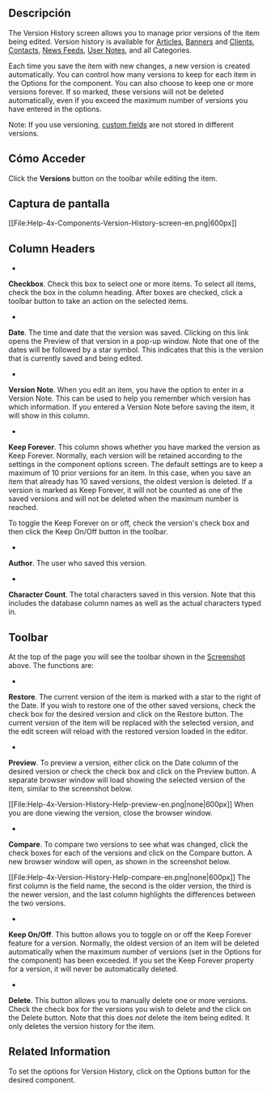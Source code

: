 <!-- Filename: Help4.x:Components_Version_History / Display title: Historial de Versiones -->

## Descripción

The Version History screen allows you to manage prior versions of the
item being edited. Version history is available for
[Articles](https://docs.joomla.org/Help4.x:Articles:_Edit/en "Help4.x:Articles: Edit/en"),
[Banners](https://docs.joomla.org/Help4.x:Banners:_Edit/en "Help4.x:Banners: Edit/en")
and
[Clients](https://docs.joomla.org/Help4.x:Banners:_New_or_Edit_Client/en "Help4.x:Banners: New or Edit Client/en"),
[Contacts](https://docs.joomla.org/Help4.x:Contacts:_Edit/en "Help4.x:Contacts: Edit/en"),
[News
Feeds](https://docs.joomla.org/Help4.x:News_Feeds:_Edit/en "Help4.x:News Feeds: Edit/en"),
[User
Notes](https://docs.joomla.org/Help4.x:User_Notes:_New_or_Edit/en "Help4.x:User Notes: New or Edit/en"),
and all Categories.

Each time you save the item with new changes, a new version is created
automatically. You can control how many versions to keep for each item
in the Options for the component. You can also choose to keep one or
more versions forever. If so marked, these versions will not be deleted
automatically, even if you exceed the maximum number of versions you
have entered in the options.

Note: If you use versioning, [custom
fields](https://docs.joomla.org/J3.x:Adding_custom_fields/en "J3.x:Adding custom fields/en")
are not stored in different versions.

## Cómo Acceder

Click the **Versions** button on the toolbar while editing the item.

## Captura de pantalla

\[\[File:Help-4x-Components-Version-History-screen-en.png\|600px\]\]

## Column Headers

- 

**Checkbox**. Check this box to select one or more items. To select all
items, check the box in the column heading. After boxes are checked,
click a toolbar button to take an action on the selected items.

- 

**Date**. The time and date that the version was saved. Clicking on this
link opens the Preview of that version in a pop-up window. Note that one
of the dates will be followed by a star symbol. This indicates that this
is the version that is currently saved and being edited.

- 

**Version Note**. When you edit an item, you have the option to enter in
a Version Note. This can be used to help you remember which version has
which information. If you entered a Version Note before saving the item,
it will show in this column.

- 

**Keep Forever**. This column shows whether you have marked the version
as Keep Forever. Normally, each version will be retained according to
the settings in the component options screen. The default settings are
to keep a maximum of 10 prior versions for an item. In this case, when
you save an item that already has 10 saved versions, the oldest version
is deleted. If a version is marked as Keep Forever, it will not be
counted as one of the saved versions and will not be deleted when the
maximum number is reached.

To toggle the Keep Forever on or off, check the version's check box and
then click the Keep On/Off button in the toolbar.

- 

**Author**. The user who saved this version.

- 

**Character Count**. The total characters saved in this version. Note
that this includes the database column names as well as the actual
characters typed in.

## Toolbar

At the top of the page you will see the toolbar shown in the
[Screenshot](#screenshot) above. The functions are:

- 

**Restore**. The current version of the item is marked with a star to
the right of the Date. If you wish to restore one of the other saved
versions, check the check box for the desired version and click on the
Restore button. The current version of the item will be replaced with
the selected version, and the edit screen will reload with the restored
version loaded in the editor.

- 

**Preview**. To preview a version, either click on the Date column of
the desired version or check the check box and click on the Preview
button. A separate browser window will load showing the selected version
of the item, similar to the screenshot below.

\[\[File:Help-4x-Version-History-Help-preview-en.png\|none\|600px\]\]
When you are done viewing the version, close the browser window.

- 

**Compare**. To compare two versions to see what was changed, click the
check boxes for each of the versions and click on the Compare button. A
new browser window will open, as shown in the screenshot below.

\[\[File:Help-4x-Version-History-Help-compare-en.png\|none\|600px\]\]
The first column is the field name, the second is the older version, the
third is the newer version, and the last column highlights the
differences between the two versions.

- 

**Keep On/Off**. This button allows you to toggle on or off the Keep
Forever feature for a version. Normally, the oldest version of an item
will be deleted automatically when the maximum number of versions (set
in the Options for the component) has been exceeded. If you set the Keep
Forever property for a version, it will never be automatically deleted.

- 

**Delete**. This button allows you to manually delete one or more
versions. Check the check box for the versions you wish to delete and
the click on the Delete button. Note that this does *not* delete the
item being edited. It only deletes the version history for the item.

## Related Information

To set the options for Version History, click on the Options button for
the desired component.
